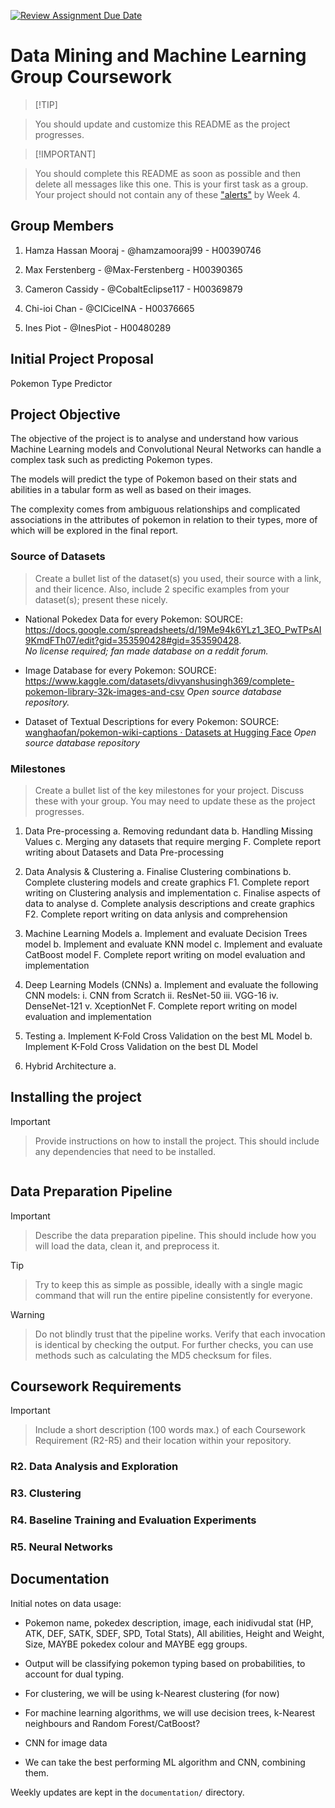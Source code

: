 ﻿[![Review Assignment Due Date](https://classroom.github.com/assets/deadline-readme-button-22041afd0340ce965d47ae6ef1cefeee28c7c493a6346c4f15d667ab976d596c.svg)](https://classroom.github.com/a/TnJIQ-Y6)

# Data Mining and Machine Learning Group Coursework

  

>  [!TIP]

> You should update and customize this README as the project progresses.

  

>  [!IMPORTANT]

> You should complete this README as soon as possible and then delete all messages like this one. This is your first task as a group. Your project should not contain any of these ["alerts"](https://docs.github.com/en/get-started/writing-on-github/getting-started-with-writing-and-formatting-on-github/basic-writing-and-formatting-syntax#alerts) by Week 4.

  
  

## Group Members

1. Hamza Hassan Mooraj - @hamzamooraj99 - H00390746

2. Max Ferstenberg - @Max-Ferstenberg - H00390365

3. Cameron Cassidy - @CobaltEclipse117 - H00369879

4. Chi-ioi Chan - @CICiceINA - H00376665

5. Ines Piot - @InesPiot - H00480289

  

## Initial Project Proposal

Pokemon Type Predictor

  

## Project Objective

The objective of the project is to analyse and understand how various Machine Learning models and Convolutional Neural Networks can handle a complex task such as predicting Pokemon types.

The models will predict the type of Pokemon based on their stats and abilities in a tabular form as well as based on their images. 

The complexity comes from ambiguous relationships and complicated associations in the attributes of pokemon in relation to their types, more of which will be explored in the final report.

  

### Source of Datasets

> Create a bullet list of the dataset(s) you used, their source with a link, and their licence. Also, include 2 specific examples from your dataset(s); present these nicely.

- National Pokedex Data for every Pokemon:
SOURCE: https://docs.google.com/spreadsheets/d/19Me94k6YLz1_3EO_PwTPsAI9KmdFTh07/edit?gid=353590428#gid=353590428.  
*No license required; fan made database on a reddit forum.*

- Image Database for every Pokemon: 
SOURCE: https://www.kaggle.com/datasets/divyanshusingh369/complete-pokemon-library-32k-images-and-csv
*Open source database repository.*

- Dataset of Textual Descriptions for every Pokemon:
SOURCE:
[wanghaofan/pokemon-wiki-captions · Datasets at Hugging Face](https://huggingface.co/datasets/wanghaofan/pokemon-wiki-captions?row=1)
*Open source database repository*

  

### Milestones

> Create a bullet list of the key milestones for your project. Discuss these with your group. You may need to update these as the project progresses.

1. Data Pre-processing
	a. Removing redundant data
	b. Handling Missing Values
	c. Merging any datasets that require merging
	F. Complete report writing about Datasets and Data Pre-processing
	

2. Data Analysis & Clustering
	a. Finalise Clustering combinations
	b. Complete clustering models and create graphics 
	F1. Complete report writing on Clustering analysis and implementation
	c. Finalise aspects of data to analyse
	d. Complete analysis descriptions and create graphics
	F2. Complete report writing on data anlysis and comprehension


3. Machine Learning Models
	a. Implement and evaluate Decision Trees model
	b. Implement and evaluate KNN model
	c. Implement and evaluate CatBoost model
	F. Complete report writing on model evaluation and implementation


4. Deep Learning Models (CNNs)
	a. Implement and evaluate the following CNN models:
		i. CNN from Scratch
		ii. ResNet-50
		iii. VGG-16
		iv. DenseNet-121
		v. XceptionNet
	F. Complete report writing on model evaluation and implementation


5. Testing
	a. Implement K-Fold Cross Validation on the best ML Model
	b. Implement K-Fold Cross Validation on the best DL Model


6. Hybrid Architecture
	a. 

  
  

## Installing the project

  

> [!IMPORTANT]

> Provide instructions on how to install the project. This should include any dependencies that need to be installed.

  

```bash

```

  

## Data Preparation Pipeline

  

> [!IMPORTANT]

> Describe the data preparation pipeline. This should include how you will load the data, clean it, and preprocess it.

  

> [!TIP]

> Try to keep this as simple as possible, ideally with a single magic command that will run the entire pipeline consistently for everyone.

  
  

> [!WARNING]

> Do not blindly trust that the pipeline works. Verify that each invocation is identical by checking the output. For further checks, you can use methods such as calculating the MD5 checksum for files.

  
  

## Coursework Requirements

  

> [!IMPORTANT]

> Include a short description (100 words max.) of each Coursework Requirement (R2-R5) and their location within your repository.

  

### R2. Data Analysis and Exploration

  

### R3. Clustering

  

### R4. Baseline Training and Evaluation Experiments

  

### R5. Neural Networks

  
  

## Documentation

  

Initial notes on data usage:

- Pokemon name, pokedex description, image, each inidivudal stat (HP, ATK, DEF, SATK, SDEF, SPD, Total Stats), All abilities, Height and Weight, Size, MAYBE pokedex colour and MAYBE egg groups.

- Output will be classifying pokemon typing based on probabilities, to account for dual typing.

- For clustering, we will be using k-Nearest clustering (for now)

- For machine learning algorithms, we will use decision trees, k-Nearest neighbours and Random Forest/CatBoost?

- CNN for image data

  

- We can take the best performing ML algorithm and CNN, combining them.

  

Weekly updates are kept in the `documentation/` directory.
